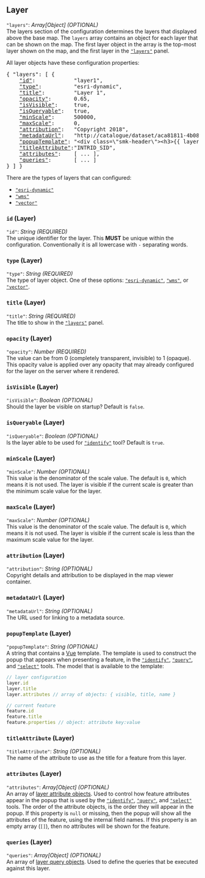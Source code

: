 ## Layer

`"layers"`: *Array[Object]*  *(OPTIONAL)*   
The layers section of the configuration determines the layers that displayed above the base map.
The `layers` array contains an object for each layer that can be shown on the map.
The first layer object in the array is the top-most layer shown on the map, and the first layer in the [`"layers"`](#layers-tool) panel.

All layer objects have these configuration properties:

<pre>
{ "layers": [ {
    <a href="#id-layer"           >"id"</a>:            "layer1",
    <a href="#type-layer"         >"type"</a>:          "esri-dynamic",
    <a href="#title-layer"        >"title"</a>:         "Layer 1",
    <a href="#opacity-layer"      >"opacity"</a>:       0.65,
    <a href="#isvisible-layer"    >"isVisible"</a>:     true,
    <a href="#isqueryable-layer"  >"isQueryable"</a>:   true,
    <a href="#minscale-layer"     >"minScale"</a>:      500000,
    <a href="#maxscale-layer"     >"maxScale"</a>:      0,
    <a href="#attribution-layer"  >"attribution"</a>:   "Copyright 2018",
    <a href="#metadataurl-layer"  >"metadataUrl"</a>:   "http://catalogue/dataset/aca81811-4b08-4382-9af7-204e0b9d2448",
    <a href="#popuptemplate-layer">"popupTemplate"</a>: "&lt;div class=\"smk-header\">&lt;h3>{{ layer.title }}&lt;/h3>&lt;/div>",
    <a href="#titleattribute-layer">"titleAttribute"</a>:"INTRID_SID",
    <a href="#attributes-layer"   >"attributes"</a>:    [ ... ],
    <a href="#queries-layer"      >"queries"</a>:       [ ... ]
} ] }
</pre>

There are the types of layers that can configured:
- [`"esri-dynamic"`](#esri-dynamic-layer)
- [`"wms"`](#wms-layer)
- [`"vector"`](#vector-layer)

### `id` (Layer)
`"id"`: *String* *(REQUIRED)*  
The unique identifier for the layer.
This **MUST** be unique within the configuration.
Conventionally it is all lowercase with `-` separating words.

### `type` (Layer)
`"type"`: *String* *(REQUIRED)*  
The type of layer object.
One of these options:
[`"esri-dynamic"`](#esri-dynamic-layer),
[`"wms"`](#wms-layer),
or
[`"vector"`](#vector-layer).

### `title` (Layer)
`"title"`: *String* *(REQUIRED)*  
The title to show in the [`"layers"`](#layers-tool) panel.

### `opacity` (Layer)
`"opacity"`: *Number* *(REQUIRED)*  
The value can be from 0 (completely transparent, invisible) to 1 (opaque).
This opacity value is applied over any opacity that may already configured for the layer on the server where it rendered.

### `isVisible` (Layer)
`"isVisible"`: *Boolean* *(OPTIONAL)*  
Should the layer be visible on startup?
Default is `false`.

### `isQueryable` (Layer)
`"isQueryable"`: *Boolean* *(OPTIONAL)*  
Is the layer able to be used for [`"identify"`](#identify-tool) tool?
Default is `true`.

### `minScale` (Layer)
`"minScale"`: *Number* *(OPTIONAL)*  
This value is the denominator of the scale value.
The default is `0`, which means it is not used.
The layer is visible if the current scale is greater than the minimum scale value for the layer.

### `maxScale` (Layer)
`"maxScale"`: *Number* *(OPTIONAL)*  
This value is the denominator of the scale value.
The default is `0`, which means it is not used.
The layer is visible if the current scale is less than the maximum scale value for the layer.

### `attribution` (Layer)
`"attribution"`: *String* *(OPTIONAL)*  
Copyright details and attribution to be displayed in the map viewer container.

### `metadataUrl` (Layer)
`"metadataUrl"`: *String* *(OPTIONAL)*  
The URL used for linking to a metadata source.

### `popupTemplate` (Layer)
`"popupTemplate"`: *String* *(OPTIONAL)*  
A string that contains a [Vue](https://vuejs.org/) template.
The template is used to construct the popup that appears when presenting a feature, in the [`"identify"`](#identify-tool), [`"query"`](#query-tool), and [`"select"`](#select-tool) tools.
The model that is available to the template:
```javascript
// layer configuration
layer.id 
layer.title
layer.attributes // array of objects: { visible, title, name }

// current feature
feature.id
feature.title
feature.properties // object: attribute key:value
```

### `titleAttribute` (Layer)
`"titleAttribute"`: *String* *(OPTIONAL)*  
The name of the attribute to use as the title for a feature from this layer.

### `attributes` (Layer)
`"attributes"`: *Array[Object]* *(OPTIONAL)*  
An array of [layer attribute objects](#layer-attribute).
Used to control how feature attributes appear in the popup that is used by the [`"identify"`](#identify-tool), [`"query"`](#query-tool), and [`"select"`](#select-tool) tools.
The order of the attribute objects, is the order they will appear in the popup.
If this property is `null` or missing, then the popup will show all the attributes of the feature, using the internal field names.
If this property is an empty array (`[]`), then no attributes will be shown for the feature.

### `queries` (Layer)
`"queries"`: *Array[Object]* *(OPTIONAL)*  
An array of [layer query objects](#layer-query).
Used to define the queries that be executed against this layer.


